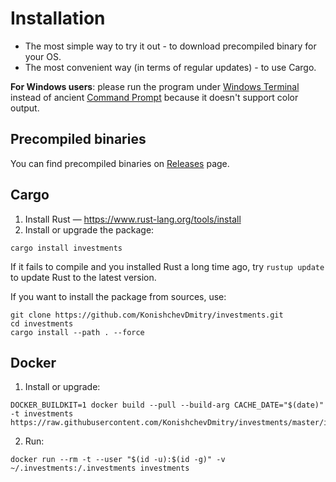 # Installation

* The most simple way to try it out - to download precompiled binary for your OS.
* The most convenient way (in terms of regular updates) - to use Cargo.

**For Windows users**: please run the program under [Windows Terminal](https://aka.ms/terminal) instead of ancient [Command Prompt](https://en.wikipedia.org/wiki/Cmd.exe) because it doesn't support color output.

## Precompiled binaries

You can find precompiled binaries on [Releases](https://github.com/KonishchevDmitry/investments/releases) page.

## Cargo

1. Install Rust — https://www.rust-lang.org/tools/install
2. Install or upgrade the package:
```
cargo install investments
```
If it fails to compile and you installed Rust a long time ago, try `rustup update` to update Rust to the latest version.

If you want to install the package from sources, use:
```
git clone https://github.com/KonishchevDmitry/investments.git
cd investments
cargo install --path . --force
```

## Docker

1. Install or upgrade:
```
DOCKER_BUILDKIT=1 docker build --pull --build-arg CACHE_DATE="$(date)" -t investments https://raw.githubusercontent.com/KonishchevDmitry/investments/master/install.dockerfile
```
2. Run:
```
docker run --rm -t --user "$(id -u):$(id -g)" -v ~/.investments:/.investments investments
```
